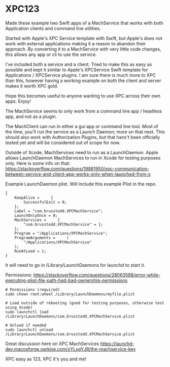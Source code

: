 # XPC123

Made these example two Swift apps of a MachService that works with both Application clients and command line utilities. 

Started with Apple's XPC Service template with Swift, but Apple's does not work with external applications making it a reason to abandon their approach. By converting it to a MachService with very little code changes, this allows any app or cli to use the service.

I've included both a service and a client. Tried to make this as easy as possible and kept it similar to Apple's XPCService Swift template for Applications / XPCService plugins. I am sure there is much more to XPC than this, however having a working example on both the client and server makes it worth XPC gold.

Hope this becomes useful to anyone wanting to use XPC across their own apps. Enjoy!

The MachService seems to only work from a command line app / headless app, and not as a plugin.

The MachClient can run in either a gui app or command line tool. Most of the time, you'll run the service as a Launch Daemon; more on that next. This should also work with Authorization Plugins, but that hans't been officially tested yet and will be considered out of scope for now.

Outside of Xcode, MachServices need to run as a LaunchDaemon.  Apple allows LaunchDaemon MachServices to run in Xcode for testing purposes only. Here is some info on that: https://stackoverflow.com/questions/19881950/xpc-communication-between-service-and-client-app-works-only-when-launched-from-x

Example LaunchDaemon plist. Will include this example Plist in the repo. 

```
{
    KeepAlive =     {
        SuccessfulExit = 0;
    };
    Label = "com.brusstodd.XPCMachService";
    LaunchOnlyOnce = 0;
    MachServices =     {
        "com.brusstodd.XPCMachService" = 1;
    };
    Program = "/Applications/XPCMachService";
    ProgramArguments =     (
        "/Applications/XPCMachService"
    );
    RunAtLoad = 1;
}
```


It will need to go in /Library/LaunchDaemons for launchd to start it. 

Permissions:
https://stackoverflow.com/questions/28063598/error-while-executing-plist-file-path-had-bad-ownership-permissions

```
# Permissions (required)
sudo chown root:wheel /Library/LaunchDaemons/myfile.plist

# Load outside of rebooting (good for testing purposes, otherwise test using Xcode)
sudo launchctl load /Library/LaunchDaemons/com.brusstodd.XPCMachService.plist

# Unload if needed 
sudo launchctl unload /Library/LaunchDaemons/com.brusstodd.XPCMachService.plist
```

Great discussion here on XPC MachServices
https://launchd-dev.macosforge.narkive.com/xYLsgYJR/the-machservice-key

XPC easy as 123, XPC it's you and me!


